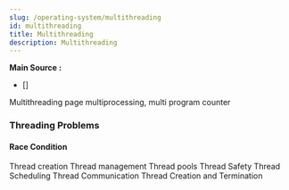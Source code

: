 ```yaml
---
slug: /operating-system/multithreading
id: multithreading
title: Multithreading
description: Multithreading
---
```


**Main Source :**

- []

Multithreading page
multiprocessing, multi program counter

### Threading Problems

#### Race Condition

Thread creation
Thread management
Thread pools
Thread Safety
Thread Scheduling
Thread Communication
Thread Creation and Termination
